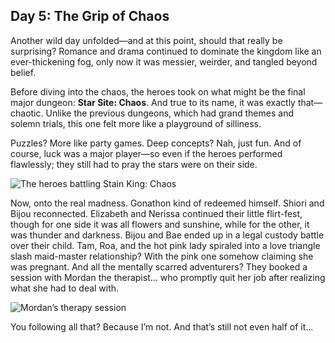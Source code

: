 ## Day 5: The Grip of Chaos

Another wild day unfolded—and at this point, should that really be surprising? Romance and drama continued to dominate the kingdom like an ever-thickening fog, only now it was messier, weirder, and tangled beyond belief.

Before diving into the chaos, the heroes took on what might be the final major dungeon: **Star Site: Chaos**. And true to its name, it was exactly that—chaotic. Unlike the previous dungeons, which had grand themes and solemn trials, this one felt more like a playground of silliness.

Puzzles? More like party games. Deep concepts? Nah, just fun. And of course, luck was a major player—so even if the heroes performed flawlessly; they still had to pray the stars were on their side.

![The heroes battling Stain King: Chaos](/images-opt/chaos.webp)

Now, onto the real madness. Gonathon kind of redeemed himself. Shiori and Bijou reconnected. Elizabeth and Nerissa continued their little flirt-fest, though for one side it was all flowers and sunshine, while for the other, it was thunder and darkness. Bijou and Bae ended up in a legal custody battle over their child. Tam, Roa, and the hot pink lady spiraled into a love triangle slash maid-master relationship? With the pink one somehow claiming she was pregnant. And all the mentally scarred adventurers? They booked a session with Mordan the therapist… who promptly quit her job after realizing what she had to deal with.

![Mordan’s therapy session](/images-opt/therapy.webp)

You following all that? Because I’m not. And that’s still not even half of it...
